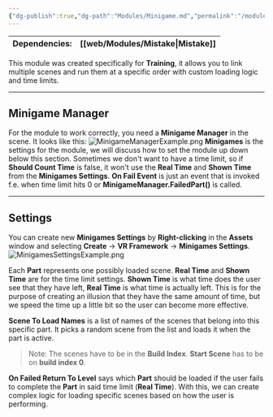 ```yaml
---
{"dg-publish":true,"dg-path":"Modules/Minigame.md","permalink":"/modules/minigame/","noteIcon":""}
---
```



| Dependencies: | [[web/Modules/Mistake\|Mistake]] |
| ------------- | ----------- |

This module was created specifically for **Training**, it allows you to link multiple scenes and run them at a specific order with custom loading logic and time limits. 

---
## Minigame Manager
For the module to work correctly, you need a **Minigame Manager** in the scene. It looks like this: 
![MinigameManagerExample.png](/img/user/img/MinigameManagerExample.png)
**Minigames** is the settings for the module, we will discuss how to set the module up down below this section. Sometimes we don't want to have a time limit, so if **Should Count Time** is false, it won't use the **Real Time** and **Shown Time** from the **Minigames Settings**. **On Fail Event** is just an event that is invoked f.e. when time limit hits 0 or **MinigameManager.FailedPart()** is called.

---
## Settings
You can create new **Minigames Settings** by **Right-clicking** in the **Assets** window and selecting **Create** → **VR Framework** → **Minigames Settings**. 
![MinigamesSettingsExample.png](/img/user/img/MinigamesSettingsExample.png)

Each **Part** represents one possibly loaded scene. **Real Time** and **Shown Time** are for the time limit settings. **Shown Time** is what time does the user see that they have left, **Real Time** is what time is actually left. This is for the purpose of creating an illusion that they have the same amount of time, but we speed the time up a little bit so the user can become more effective. 


**Scene To Load Names** is a list of names of the scenes that belong into this specific part. It picks a random scene from the list and loads it when the part is active.
>Note: The scenes have to be in the **Build Index**. **Start Scene** has to be on **build index 0**.



**On Failed Return To Level** says which **Part** should be loaded if the user fails to complete the **Part** in said time limit (**Real Time**). With this, we can create complex logic for loading specific scenes based on how the user is performing. 